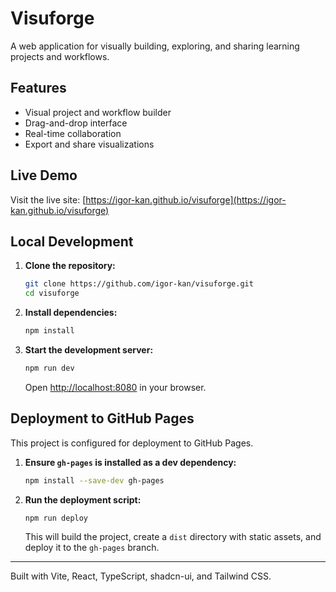 # Visuforge

A web application for visually building, exploring, and sharing learning projects and workflows.

## Features

- Visual project and workflow builder
- Drag-and-drop interface
- Real-time collaboration
- Export and share visualizations

## Live Demo

Visit the live site: [https://igor-kan.github.io/visuforge](https://igor-kan.github.io/visuforge)

## Local Development

1. **Clone the repository:**
    ```bash
    git clone https://github.com/igor-kan/visuforge.git
    cd visuforge
    ```
2. **Install dependencies:**
    ```bash
    npm install
    ```
3. **Start the development server:**
    ```bash
    npm run dev
    ```
    Open [http://localhost:8080](http://localhost:8080) in your browser.

## Deployment to GitHub Pages

This project is configured for deployment to GitHub Pages.

1. **Ensure `gh-pages` is installed as a dev dependency:**
    ```bash
    npm install --save-dev gh-pages
    ```
2. **Run the deployment script:**
    ```bash
    npm run deploy
    ```
    This will build the project, create a `dist` directory with static assets, and deploy it to the `gh-pages` branch.

---

Built with Vite, React, TypeScript, shadcn-ui, and Tailwind CSS.
